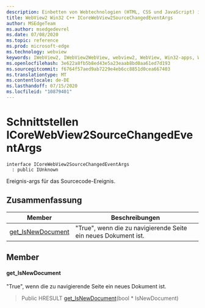 ```yaml
---
description: Einbetten von Webtechnologien (HTML, CSS und JavaScript) in ihre systemeigenen Anwendungen mit dem Microsoft Edge WebView2-Steuerelement
title: WebView2 Win32 C++ ICoreWebView2SourceChangedEventArgs
author: MSEdgeTeam
ms.author: msedgedevrel
ms.date: 07/08/2020
ms.topic: reference
ms.prod: microsoft-edge
ms.technology: webview
keywords: IWebView2, IWebView2WebView, webview2, WebView, Win32-apps, Win32, Edge, ICoreWebView2, ICoreWebView2Controller, Browser-Steuerelement, Edge-HTML, ICoreWebView2SourceChangedEventArgs
ms.openlocfilehash: 3e622a8fb5b8ed43e5a23eaab8bd0aa61ed7d193
ms.sourcegitcommit: f6764f57aed9ab7229e4eb6cc8851d0cea667403
ms.translationtype: MT
ms.contentlocale: de-DE
ms.lasthandoff: 07/15/2020
ms.locfileid: "10879401"
---
```

# Schnittstellen ICoreWebView2SourceChangedEventArgs 

```
interface ICoreWebView2SourceChangedEventArgs
  : public IUnknown
```

Ereignis-args für das Sourcecode-Ereignis.

## Zusammenfassung

 Member                        | Beschreibungen
--------------------------------|---------------------------------------------
[get_IsNewDocument](#get_isnewdocument) | "True", wenn die zu navigierende Seite ein neues Dokument ist.

## Member

#### get_IsNewDocument 

"True", wenn die zu navigierende Seite ein neues Dokument ist.

> Public HRESULT [get_IsNewDocument](#get_isnewdocument)(bool * IsNewDocument)

